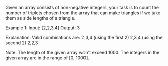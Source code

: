 Given an array consists of non-negative integers, your task is to count the number of triplets chosen from the array that can make triangles if we take them as side lengths of a triangle.

Example 1:
Input: [2,2,3,4]
Output: 3

Explanation:
Valid combinations are: 
2,3,4 (using the first 2)
2,3,4 (using the second 2)
2,2,3

Note:
The length of the given array won't exceed 1000.
The integers in the given array are in the range of [0, 1000].